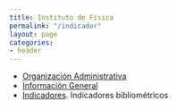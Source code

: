 ```yaml
---
title: Instituto de Física
permalink: "/indicador"
layout: page
categories:
- header
---
```


* [Organización Administrativa](files/admin)
* [Información General](files/general-info)
* [Indicadores](https://sites.google.com/a/fisica.udea.edu.co/fisica/). Indicadores bibliométricos 

